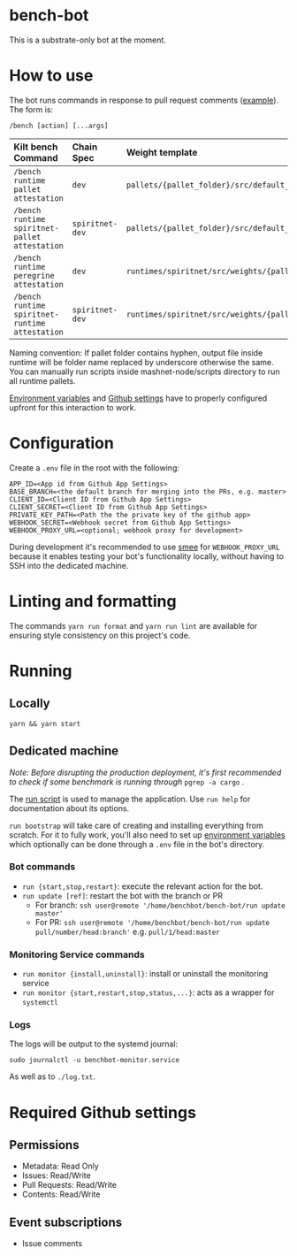 # bench-bot

This is a substrate-only bot at the moment.

# How to use

The bot runs commands in response to pull request comments
([example](https://github.com/paritytech/polkadot/pull/2541)). The form is:

`/bench [action] [...args]`


| Kilt bench Command | Chain Spec | Weight template |
| :---        |     :---       |        :---  |
| `/bench runtime pallet attestation`  | `dev`     | `pallets/{pallet_folder}/src/default_weights.rs`   |
| `/bench runtime spiritnet-pallet attestation`   | `spiritnet-dev`       | `pallets/{pallet_folder}/src/default_weights.rs`   |
|`/bench runtime peregrine attestation`   | `dev`     | `runtimes/spiritnet/src/weights/{pallet_name}.rs`    |
| `/bench runtime spiritnet-runtime attestation`    | `spiritnet-dev`       | `runtimes/spiritnet/src/weights/{pallet_name}.rs`     |


Naming convention: If pallet folder contains hyphen, output file inside runtime will be folder name replaced by underscore otherwise the same.
You can manually run scripts inside mashnet-node/scripts directory to run all runtime pallets.

[Environment variables](#configuration) and
[Github settings](#required-github-settings) have to properly configured
upfront for this interaction to work.

# Configuration

Create a `.env` file in the root with the following:

```
APP_ID=<App id from Github App Settings>
BASE_BRANCH=<the default branch for merging into the PRs, e.g. master>
CLIENT_ID=<Client ID from Github App Settings>
CLIENT_SECRET=<Client ID from Github App Settings>
PRIVATE_KEY_PATH=<Path the the private key of the github app>
WEBHOOK_SECRET=<Webhook secret from Github App Settings>
WEBHOOK_PROXY_URL=<optional; webhook proxy for development>
```

During development it's recommended to use [smee](https://smee.io) for
`WEBHOOK_PROXY_URL` because it enables testing your bot's functionality
locally, without having to SSH into the dedicated machine.

# Linting and formatting

The commands `yarn run format` and `yarn run lint` are available for ensuring
style consistency on this project's code.

# Running

## Locally

`yarn && yarn start`

## Dedicated machine

_Note: Before disrupting the production deployment, it's first recommended to
check if some benchmark is running through_ `pgrep -a cargo` _._

The [run script](./run) is used to manage the application. Use `run help` for
documentation about its options.

`run bootstrap` will take care of creating and installing everything from
scratch. For it to fully work, you'll also need to set up [environment
variables](#configuration) which optionally can be done through a `.env` file
in the bot's directory.

### Bot commands

- `run {start,stop,restart}`: execute the relevant action for the bot.
- `run update [ref]`: restart the bot with the branch or PR
  - For branch: `ssh user@remote '/home/benchbot/bench-bot/run update master'`
  - For PR: `ssh user@remote '/home/benchbot/bench-bot/run update pull/number/head:branch'`
    e.g. `pull/1/head:master`

### Monitoring Service commands

- `run monitor {install,uninstall}`: install or uninstall the monitoring
  service
- `run monitor {start,restart,stop,status,...}`: acts as a wrapper for
  `systemctl`

### Logs

The logs will be output to the systemd journal:

`sudo journalctl -u benchbot-monitor.service`

As well as to `./log.txt`.

# Required Github settings

## Permissions

* Metadata: Read Only
* Issues: Read/Write
* Pull Requests: Read/Write
* Contents: Read/Write

## Event subscriptions

* Issue comments
